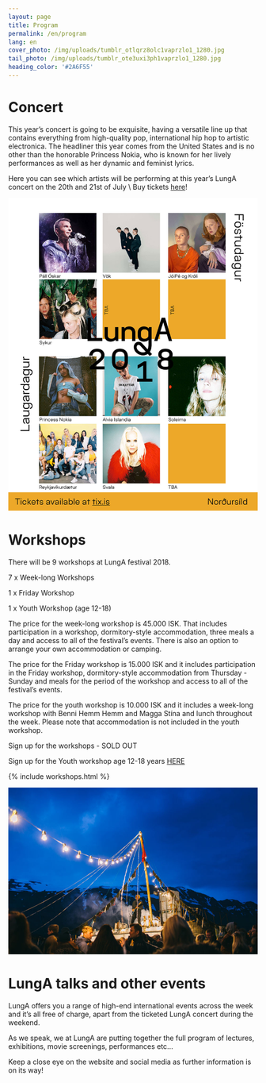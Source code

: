 ```yaml
---
layout: page
title: Program
permalink: /en/program
lang: en
cover_photo: /img/uploads/tumblr_otlqrz8olc1vaprzlo1_1280.jpg
tail_photo: /img/uploads/tumblr_ote3uxi3ph1vaprzlo1_1280.jpg
heading_color: '#2A6F55'
---
```

# Concert

This year’s concert is going to be exquisite, having a versatile line up that contains everything from high-quality pop, international hip hop to artistic electronica. The headliner this year comes from the United States and is no other than the honorable Princess Nokia, who is known for her lively performances as well as her dynamic and feminist lyrics.  

Here you can see which artists will be performing at this year’s LungA concert on the 20th and 21st of July  \  Buy tickets [here](https://tix.is/is/event/5706/lunga-2018/)!

![null](/img/uploads/lunga_fb_lineup_1.jpg)

# Workshops

There will be 9 workshops at LungA festival 2018.

7 x Week-long Workshops 

1 x Friday Workshop

1 x Youth Workshop (age 12-18)

The price for the week-long workshop is 45.000 ISK. That includes participation in a workshop, dormitory-style accommodation, three meals a day and access to all of the festival’s events. There is also an option to arrange your own accommodation or camping.

The price for the Friday workshop is 15.000 ISK and it includes participation in the Friday workshop, dormitory-style accommodation from Thursday - Sunday and meals for the period of the workshop and access to all of the festival’s events.  

The price for the youth workshop is 10.000 ISK and it includes a week-long workshop with Benni Hemm Hemm and Magga Stína and lunch throughout the week. Please note that accommodation is not included in the youth workshop.

Sign up for the workshops - SOLD OUT

Sign up for the Youth workshop age 12-18 years  [HERE](<https://podio.com/webforms/20823273/1432303 >)

{% include workshops.html %}

![null](/img/uploads/lunga-1-64.jpg)

# LungA talks and other events

LungA offers you a range of high-end international events across the week and it’s all free of charge, apart from the ticketed LungA concert during the weekend. 

As we speak, we at LungA are putting together the full program of lectures, exhibitions, movie screenings, performances etc...

Keep a close eye on the website and social media as further information is on its way!
